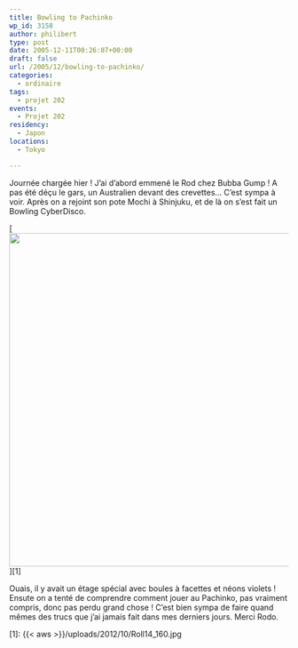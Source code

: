 ```yaml
---
title: Bowling to Pachinko
wp_id: 3158
author: philibert
type: post
date: 2005-12-11T00:26:07+00:00
draft: false
url: /2005/12/bowling-to-pachinko/
categories:
  - ordinaire
tags:
  - projet 202
events:
  - Projet 202
residency:
  - Japon
locations:
  - Tokyo

---
```

Journée chargée hier ! J&rsquo;ai d&rsquo;abord emmené le Rod chez Bubba Gump ! A pas été déçu le gars, un Australien devant des crevettes&#8230; C&rsquo;est sympa à voir. Après on a rejoint son pote Mochi à Shinjuku, et de là on s&rsquo;est fait un Bowling CyberDisco. 

[<img src="{{< aws >}}/uploads/2012/10/Roll14_160.jpg" alt="" title="Roll14_160" width="800" height="600" class="alignnone size-full wp-image-3159" srcset="{{< aws >}}/uploads/2012/10/Roll14_160.jpg 800w, {{< aws >}}/uploads/2012/10/Roll14_160-300x225.jpg 300w, {{< aws >}}/uploads/2012/10/Roll14_160-263x197.jpg 263w, {{< aws >}}/uploads/2012/10/Roll14_160-650x487.jpg 650w" sizes="(max-width: 800px) 100vw, 800px" />][1]

Ouais, il y avait un étage spécial avec boules à facettes et néons violets ! Ensute on a tenté de comprendre comment jouer au Pachinko, pas vraiment compris, donc pas perdu grand chose ! C&rsquo;est bien sympa de faire quand mêmes des trucs que j&rsquo;ai jamais fait dans mes derniers jours. Merci Rodo.

 [1]: {{< aws >}}/uploads/2012/10/Roll14_160.jpg